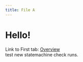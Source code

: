 ```yaml
---
title: File A
---
```


# Hello!

Link to First tab: [Overview](../overview)  
test new statemachine check runs.